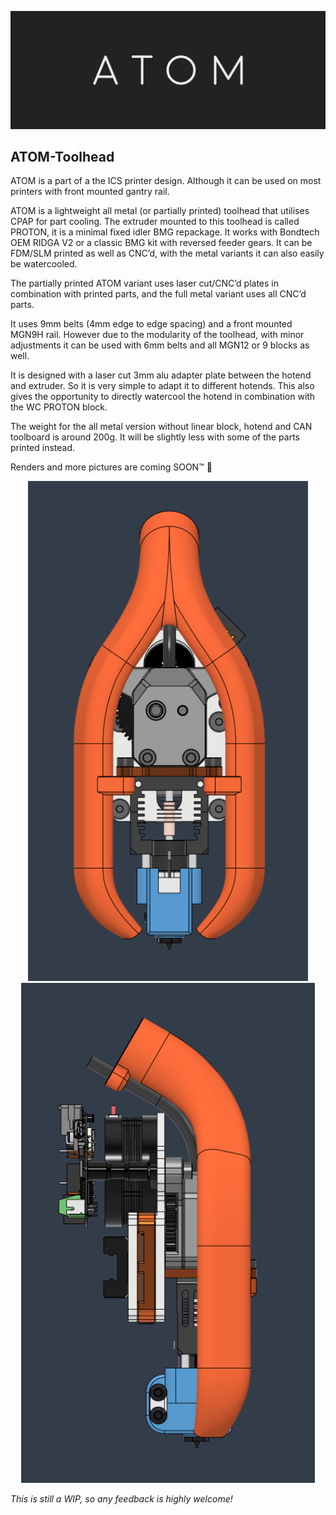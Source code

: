 <p align="center">
    <picture>
        <source media="(prefers-color-scheme: dark)" srcset="./IMAGES/ATOM-logo-banner-light.png" | width=1000>
        <source media="(prefers-color-scheme: light)" srcset="./IMAGES/ATOM-logo-banner-dark.png" | width=1000>
        <img alt="ATOM-Logo" src="./IMAGES/ATOM-logo-banner-dark.png">
    </picture>
</p>

## ATOM-Toolhead

ATOM is a part of a the ICS printer design. Although it can be used on most printers with front mounted gantry rail.

ATOM is a lightweight all metal (or partially printed) toolhead that utilises CPAP for part cooling. The extruder mounted to this toolhead is called PROTON, it is a minimal fixed idler BMG repackage. It works with Bondtech OEM RIDGA V2 or a classic BMG kit with reversed feeder gears. It can be FDM/SLM printed as well as CNC’d, with the metal variants it can also easily be watercooled.

The partially printed ATOM variant uses laser cut/CNC’d plates in combination with printed parts, and the full metal variant uses all CNC’d parts.

It uses 9mm belts (4mm edge to edge spacing) and a front mounted MGN9H rail. However due to the modularity of the toolhead, with minor adjustments it can be used with 6mm belts and all MGN12 or 9 blocks as well.

It is designed with a laser cut 3mm alu adapter plate between the hotend and extruder. So it is very simple to adapt it to different hotends. This also gives the opportunity to directly watercool the hotend in combination with the WC PROTON block.

The weight for the all metal version without linear block, hotend and CAN toolboard is around 200g. It will be slightly less with some of the parts printed instead.

Renders and more pictures are coming SOON™ 🙂

<p align="center">
<img src="https://github.com/ENSO-3D/ATOM-Toolhead/blob/main/IMAGES/ATOM-Front.png" height="800"> <img src="https://github.com/ENSO-3D/ATOM-Toolhead/blob/main/IMAGES/ATOM-Side.png" height="800">
</p>

*This is still a WIP, so any feedback is highly welcome!*
